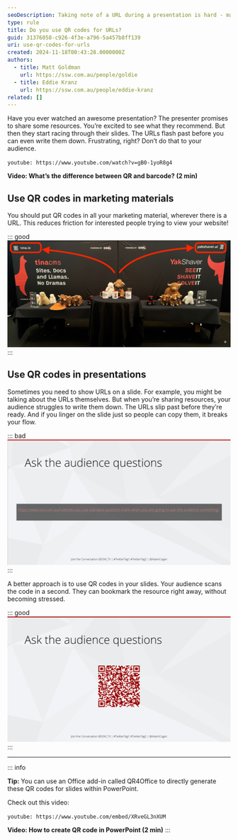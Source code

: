 ```yaml
---
seoDescription: Taking note of a URL during a presentation is hard - make it easy for your users by giving them a QR code to scan instead
type: rule
title: Do you use QR codes for URLs?
guid: 31376058-c926-4f3e-a796-5a457b8ff139
uri: use-qr-codes-for-urls
created: 2024-11-18T00:43:28.0000000Z
authors:
  - title: Matt Goldman
    url: https://ssw.com.au/people/goldie
  - title: Eddie Kranz
    url: https://ssw.com.au/people/eddie-kranz
related: []
---
```


Have you ever watched an awesome presentation? The presenter promises to share some resources. You’re excited to see what they recommend. But then they start racing through their slides. The URLs flash past before you can even write them down. Frustrating, right? Don’t do that to your audience.

<!--endintro-->

`youtube: https://www.youtube.com/watch?v=gB0-1yoR8g4`

**Video: What’s the difference between QR and barcode? (2 min)**

## Use QR codes in marketing materials

You should put QR codes in all your marketing material, wherever there is a URL.
This reduces friction for interested people trying to view your website!

::: good
![Figure: Good example - We use QR codes in our banners in conference, making attendees more likely to open the website on their phones](qr-code-in-booth.png)
:::

## Use QR codes in presentations

Sometimes you need to show URLs on a slide. For example, you might be talking about the URLs themselves. But when you’re sharing resources, your audience struggles to write them down. The URLs slip past before they’re ready. And if you linger on the slide just so people can copy them, it breaks your flow.

::: bad
![Figure: Bad example - A long URL is impossible to note down](url-in-presentation-bad.png)
:::

A better approach is to use QR codes in your slides. Your audience scans the code in a second. They can bookmark the resource right away, without becoming stressed.

::: good
![Figure: Good example - A QR code is easier for the audience to quickly scan during a talk](url-in-presentation-good.png)
:::

---

::: info

**Tip:** You can use an Office add-in called QR4Office to directly generate these QR codes for slides within PowerPoint.

Check out this video:

`youtube: https://www.youtube.com/embed/XRveGL3nXUM`

**Video: How to create QR code in PowerPoint (2 min)**
:::
